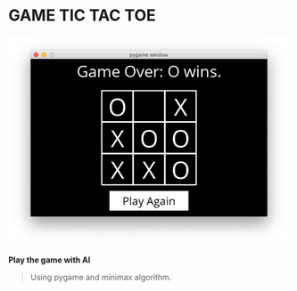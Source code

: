 #  GAME TIC TAC TOE

![image](game.png "image")

**Play the game with AI**

> Using pygame and minimax algorithm. 